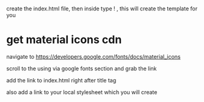 ###

create the index.html file, then inside type ! <tab>, this will create the template for you

# get material icons cdn

navigate to https://developers.google.com/fonts/docs/material_icons

scroll to the using via google fonts section and grab the link

<link href="https://fonts.googleapis.com/icon?family=Material+Icons"
      rel="stylesheet">

add the link to index.html right after title tag

also add a link to your local stylesheet which you will create

<link rel="stylesheet" href="./styles.css">
